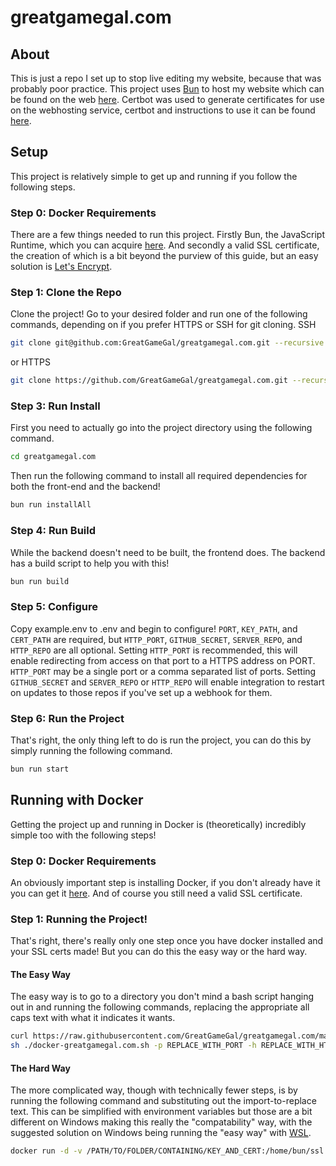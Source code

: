 # greatgamegal.com

## About

This is just a repo I set up to stop live editing my website, because that was probably poor practice.
This project uses [Bun](https://bun.sh/) to host my website which can be found on the web [here](https://www.greatgamegal.com).
Certbot was used to generate certificates for use on the webhosting service, certbot and instructions to use it can be found [here](https://certbot.eff.org/).

## Setup

This project is relatively simple to get up and running if you follow the following steps.

### Step 0: Docker Requirements

There are a few things needed to run this project. Firstly Bun, the JavaScript Runtime, which you can acquire [here](https://bun.sh/). And secondly a valid SSL certificate, the creation of which is a bit beyond the purview of this guide, but an easy solution is [Let's Encrypt](https://letsencrypt.org/getting-started/).

### Step 1: Clone the Repo

Clone the project! Go to your desired folder and run one of the following commands, depending on if you prefer HTTPS or SSH for git cloning.
SSH

```sh
git clone git@github.com:GreatGameGal/greatgamegal.com.git --recursive
```

or HTTPS

```sh
git clone https://github.com/GreatGameGal/greatgamegal.com.git --recursive
```

### Step 3: Run Install

First you need to actually go into the project directory using the following command.

```sh
cd greatgamegal.com
```

Then run the following command to install all required dependencies for both the front-end and the backend!

```sh
bun run installAll
```

### Step 4: Run Build

While the backend doesn't need to be built, the frontend does. The backend has a build script to help you with this!

```sh
bun run build
```

### Step 5: Configure

Copy example.env to .env and begin to configure! `PORT`, `KEY_PATH`, and `CERT_PATH` are required, but `HTTP_PORT`, `GITHUB_SECRET`, `SERVER_REPO`, and `HTTP_REPO` are all optional.
Setting `HTTP_PORT` is recommended, this will enable redirecting from access on that port to a HTTPS address on PORT. `HTTP_PORT` may be a single port or a comma separated list of ports.
Setting `GITHUB_SECRET` and `SERVER_REPO` or `HTTP_REPO` will enable integration to restart on updates to those repos if you've set up a webhook for them.

### Step 6: Run the Project

That's right, the only thing left to do is run the project, you can do this by simply running the following command.

```sh
bun run start
```

## Running with Docker

Getting the project up and running in Docker is (theoretically) incredibly simple too with the following steps!

### Step 0: Docker Requirements

An obviously important step is installing Docker, if you don't already have it you can get it [here](https://docs.docker.com/get-docker/).
And of course you still need a valid SSL certificate.

### Step 1: Running the Project!

That's right, there's really only one step once you have docker installed and your SSL certs made! But you can do this the easy way or the hard way.

#### The Easy Way

The easy way is to go to a directory you don't mind a bash script hanging out in and running the following commands, replacing the appropriate all caps text with what it indicates it wants.

```sh
curl https://raw.githubusercontent.com/GreatGameGal/greatgamegal.com/main/run-docker.sh -o docker-greatgamegal.com.sh
sh ./docker-greatgamegal.com.sh -p REPLACE_WITH_PORT -h REPLACE_WITH_HTTP_PORT -s /PATH/TO/FOLDER/CONTAINING/KEY_AND_CERT
```

#### The Hard Way

The more complicated way, though with technically fewer steps, is by running the following command and substituting out the import-to-replace text. This can be simplified with environment variables but those are a bit different on Windows making this really the "compatability" way, with the suggested solution on Windows being running the "easy way" with [WSL](https://learn.microsoft.com/en-us/windows/wsl/).

```sh
docker run -d -v /PATH/TO/FOLDER/CONTAINING/KEY_AND_CERT:/home/bun/ssl -e PORT=REPLACE_WITH_PORT -p REPLACE_WITH_PORT:REPLACE_WITH_PORT --expose REPLACE_WITH_PORT -e HTTP_PORT=REPLACE_WITH_HTTP_PORT -p REPLACE_WITH_HTTP_PORT:REPLACE_WITH_HTTP_PORT --expose REPLACE_WITH_HTTP_PORT greatgamegal/greatgamegal.com:latest
```
